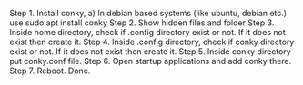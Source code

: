Step 1. Install conky, 
    a) In debian based systems (like ubuntu, debian etc.) use 
        sudo apt install conky
Step 2. Show hidden files and folder
Step 3. Inside home directory, check if .config directory exist or not. If it does not exist then create it.
Step 4. Inside .config directory, check if conky directory exist or not. If it does not exist then create it.
Step 5. Inside conky directory put conky.conf file.
Step 6. Open startup applications and add conky there.
Step 7. Reboot. Done.